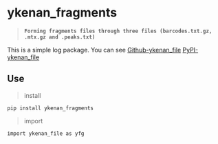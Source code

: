 # ykenan_fragments

> **`Forming fragments files through three files (barcodes.txt.gz, .mtx.gz and .peaks.txt)`**

This is a simple log package. You can see
[Github-ykenan_file](https://github.com/YuZhengM/ykenan_fragments)
[PyPI-ykenan_file](https://pypi.org/project/ykenan-fragments/)

## Use

> install

```shell
pip install ykenan_fragments
```

> import

```shell
import ykenan_file as yfg
```


